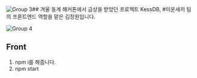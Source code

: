 ![Group 3](https://github.com/user-attachments/assets/87cd0ffb-afcd-43e3-ae3c-fe3303cde3de)## 겨울 동계 해커톤에서 금상을 받았던 프로젝트 KessDB, 
#미운새끼 팀의 프론트엔드 역할을 맡은 김정원입니다.

![Group 4](https://github.com/user-attachments/assets/8a29a8ee-e322-46a6-b476-bef1a756620c)

## Front
1. npm i를 해줍니다.
2. npm start





